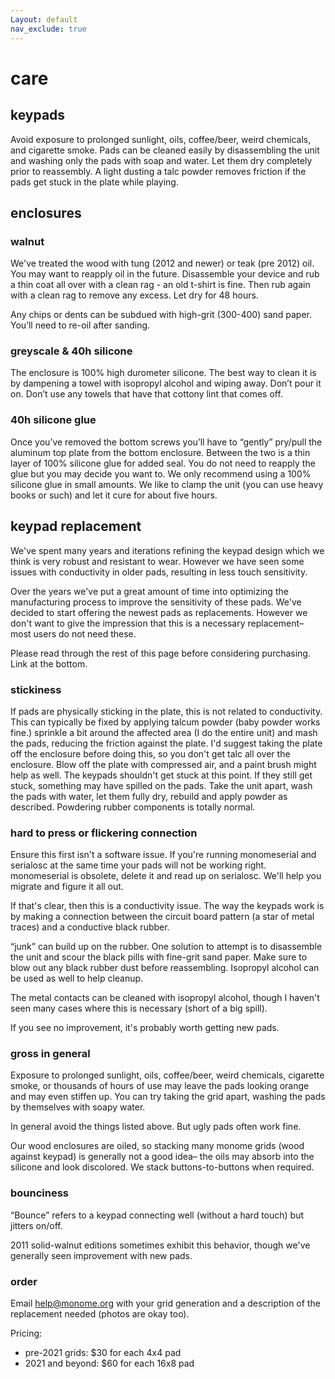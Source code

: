 ```yaml
---
Layout: default
nav_exclude: true
---
```


# care

## keypads

Avoid exposure to prolonged sunlight, oils, coffee/beer, weird chemicals, and cigarette smoke. Pads can be cleaned easily by disassembling the unit and washing only the pads with soap and water. Let them dry completely prior to reassembly. A light dusting a talc powder removes friction if the pads get stuck in the plate while playing.

## enclosures

### walnut

We've treated the wood with tung (2012 and newer) or teak (pre 2012) oil. You may want to reapply oil in the future. Disassemble your device and rub a thin coat all over with a clean rag - an old t-shirt is fine. Then rub again with a clean rag to remove any excess. Let dry for 48 hours.

Any chips or dents can be subdued with high-grit (300-400) sand paper. You’ll need to re-oil after sanding.

### greyscale & 40h silicone

The enclosure is 100% high durometer silicone. The best way to clean it is by dampening a towel with isopropyl alcohol and wiping away. Don’t pour it on. Don’t use any towels that have that cottony lint that comes off.

### 40h silicone glue

Once you’ve removed the bottom screws you’ll have to “gently” pry/pull the aluminum top plate from the bottom enclosure. Between the two is a thin layer of 100% silicone glue for added seal. You do not need to reapply the glue but you may decide you want to. We only recommend using a 100% silicone glue in small amounts. We like to clamp the unit (you can use heavy books or such) and let it cure for about five hours.

## keypad replacement

We've spent many years and iterations refining the keypad design which we think is very robust and resistant to wear. However we have seen some issues with conductivity in older pads, resulting in less touch sensitivity.

Over the years we've put a great amount of time into optimizing the manufacturing process to improve the sensitivity of these pads. We've decided to start offering the newest pads as replacements. However we don't want to give the impression that this is a necessary replacement– most users do not need these.

Please read through the rest of this page before considering purchasing. Link at the bottom.

### stickiness

If pads are physically sticking in the plate, this is not related to conductivity. This can typically be fixed by applying talcum powder (baby powder works fine.) sprinkle a bit around the affected area (I do the entire unit) and mash the pads, reducing the friction against the plate. I'd suggest taking the plate off the enclosure before doing this, so you don't get talc all over the enclosure. Blow off the plate with compressed air, and a paint brush might help as well. The keypads shouldn't get stuck at this point. If they still get stuck, something may have spilled on the pads. Take the unit apart, wash the pads with water, let them fully dry, rebuild and apply powder as described. Powdering rubber components is totally normal.

### hard to press or flickering connection

Ensure this first isn't a software issue. If you're running monomeserial and serialosc at the same time your pads will not be working right. monomeserial is obsolete, delete it and read up on serialosc. We'll help you migrate and figure it all out.

If that's clear, then this is a conductivity issue. The way the keypads work is by making a connection between the circuit board pattern (a star of metal traces) and a conductive black rubber.

“junk” can build up on the rubber. One solution to attempt is to disassemble the unit and scour the black pills with fine-grit sand paper. Make sure to blow out any black rubber dust before reassembling. Isopropyl alcohol can be used as well to help cleanup.

The metal contacts can be cleaned with isopropyl alcohol, though I haven't seen many cases where this is necessary (short of a big spill).

If you see no improvement, it's probably worth getting new pads.

### gross in general

Exposure to prolonged sunlight, oils, coffee/beer, weird chemicals, cigarette smoke, or thousands of hours of use may leave the pads looking orange and may even stiffen up. You can try taking the grid apart, washing the pads by themselves with soapy water.

In general avoid the things listed above. But ugly pads often work fine.

Our wood enclosures are oiled, so stacking many monome grids (wood against keypad) is generally not a good idea– the oils may absorb into the silicone and look discolored. We stack buttons-to-buttons when required.

### bounciness

“Bounce” refers to a keypad connecting well (without a hard touch) but jitters on/off.

2011 solid-walnut editions sometimes exhibit this behavior, though we've generally seen improvement with new pads.

### order

Email [help@monome.org](mailto:help@monome.org) with your grid generation and a description of the replacement needed (photos are okay too).

Pricing:

- pre-2021 grids: $30 for each 4x4 pad
- 2021 and beyond: $60 for each 16x8 pad
